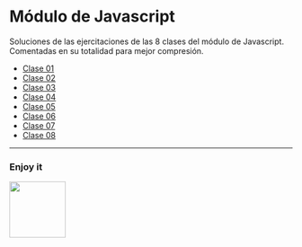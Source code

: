 # Módulo de Javascript

Soluciones de las ejercitaciones de las 8 clases del módulo de Javascript. Comentadas en su totalidad para mejor compresión.

- [Clase 01](clase-01/)
- [Clase 02](clase-02/)
- [Clase 03](clase-03/)
- [Clase 04](clase-04/)
- [Clase 05](clase-05/)
- [Clase 06](clase-06/)
- [Clase 07](clase-07/)
- [Clase 08](clase-08/)

---
### Enjoy it
<img src="https://mir-s3-cdn-cf.behance.net/project_modules/disp/6b35f310305585.560e2b8a28475.png" width="100">

